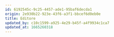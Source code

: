```yaml
---
id: 6192545c-9c25-4457-ade1-95baf6decda1
origin: 2e930b22-923e-43f6-a3f1-bbcef6d0eb0e
title: Editore
updated_by: c10c1599-a925-4e29-b45f-a4f9934c1ca7
updated_at: 1665260318
---
```

